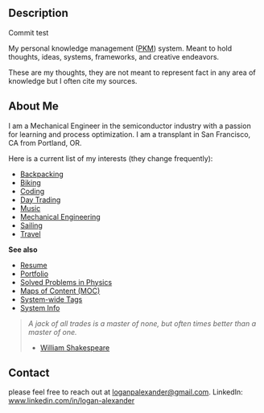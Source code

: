 ## Description 
Commit test

My personal knowledge management ([PKM](2AREAS/PERSONAL%20KNOWLEDGE%20MANAGEMENT/Personal%20Knowledge%20Management.md)) system. Meant to hold thoughts, ideas, systems, frameworks, and creative endeavors.

These are my thoughts, they are not meant to represent fact in any area of knowledge but I often cite my sources. 

## About Me
I am a Mechanical Engineer in the semiconductor industry with a passion for learning and process optimization. I am a transplant in San Francisco, CA from Portland, OR. 

Here is a current list of my interests (they change frequently): 

- [Backpacking](2AREAS/BACKPACKING/Backpacking%20MOC.md)
- [Biking](3RESOURCES/CYCLING/Biking%20MOC.md)
- [Coding](2AREAS/CODING/Coding.md)
- [Day Trading](2AREAS/TRADING/Day%20Trading.md)
- [Music](2AREAS/MUSIC/Music.md)
- [Mechanical Engineering](2AREAS/MECHANICAL%20ENGINEERING/Mechanical%20Engineering%20MOC.md)
- [Sailing](Sailing)
- [Travel](3RESOURCES/TRAVEL/Travel.md)

**See also**
- [Resume](3RESOURCES/EMPLOYMENT/Logan%20Alexander%20Resume%2002022024.pdf)
- [Portfolio](3RESOURCES/EMPLOYMENT/Logan%20Alexander%20Portfolio%2002022024.pdf)
- [Solved Problems in Physics](3RESOURCES/SOLVED%20PROBLEMS%20IN%20PHYSICS/Solved%20Problems%20in%20Physics.md)
- [Maps of Content (MOC)](3RESOURCES/DEFINITIONS/Maps%20of%20Content%20(MOC).md)
- [System-wide Tags](3RESOURCES/STANDARDS/System-wide%20Tags.md)
- [System Info](2AREAS/PERSONAL%20KNOWLEDGE%20MANAGEMENT/System%20Info.md)

> *A jack of all trades is a master of none, but often times better than a master of one.* 
> - [William Shakespeare](5INBOX/William%20Shakespeare.md)

## Contact
please feel free to reach out at loganpalexander@gmail.com. 
LinkedIn: www.linkedin.com/in/logan-alexander